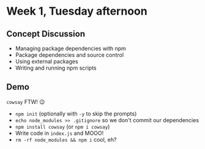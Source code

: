 # Week 1, Tuesday afternoon

## Concept Discussion

* Managing package dependencies with npm
* Package dependencies and source control
* Using external packages
* Writing and running npm scripts


## Demo

`cowsay` FTW! :wink:

* `npm init` (optionally with `-y` to skip the prompts)
* `echo node_modules >> .gitignore` so we don't commit our dependencies
* `npm install cowsay` (or `npm i cowsay`)
* Write code in `index.js` and MOOO!
* `rm -rf node_modules && npm i` cool, eh?
